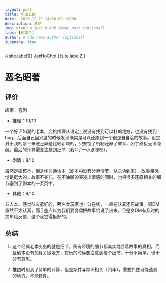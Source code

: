 ```yaml
---
layout: post
title: 年轮总结
date:  2020-12-20 14:00:00 +0800
description: 总结
img: nianlun.jpeg # Add image post (optional)
tags: [剧本杀]
author: # Add name author (optional)
jubensha: true
---
```


{{site.label1}} <a href="https://github.com/janhochoi/" target="\_blank">JanHoChoi</a> {{site.label2}}

# 恶名昭著

## 评价

店家：喜剧

- 推理：10/10

一个好评如潮的老本，变格推理从设定上说没有找到可以杠的地方，也没有找到bug，后面自己回家盘的时候发现确实是可以还原到一个很逻辑自洽的故事。设定对于我的水平来说还算是比较新颖的，只要懂了机制还原了故事，凶手直接无法隐藏。最后的计算需要注意到细节（我C了一小波嘿嘿）。

- 剧情：8/10

虽然是硬核本，但是作为通读本（剧本中没有分幕情节，从头读到尾），故事量感觉是挺大的。故事不突兀，在不油腻的表述出情感的同时，也把很多还原相关的细节塞到了剧本的一页页中。

- 其他：9/10

五人本，感觉队友挺好的，两名女玩家也十分在线，一直在认真还原故事。男DM虽然不太认真，而且差点以为我们要复盘把故事给说了出来。但是女DM有及时的扶车给反馈，这个我觉得挺好的。

## 总结

1. 这个经典老本突出的就是细节，所有环境的细节都其实隐含着故事的真相。而且剧本没有加粗关键地方，在玩的时候要注意到每个细节，十分不简单，也十分有意思。

2. 推凶时用到了简单的计算，但是条件与常识相关（闰年），需要抓住可能遗漏的地方，不能错算。